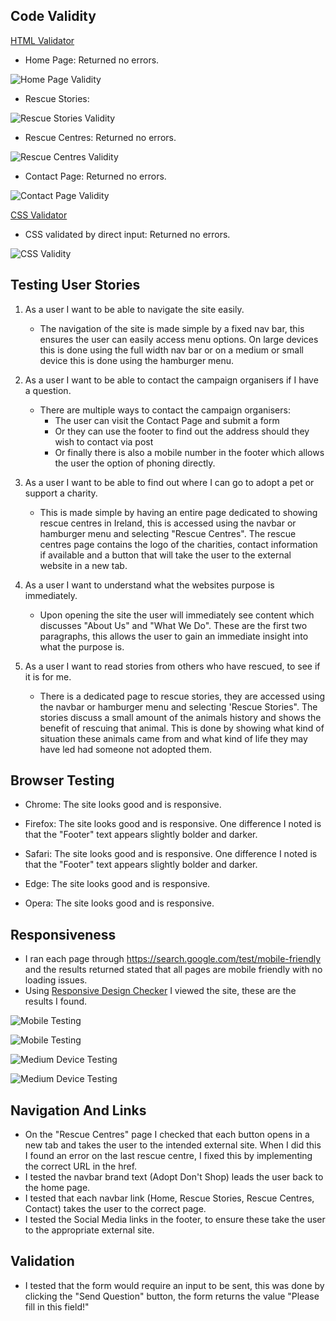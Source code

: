 ## Code Validity

[HTML Validator](https://validator.w3.org/)

* Home Page: Returned no errors.

![Home Page Validity](assets/images/homepage-validity.png)

* Rescue Stories:

![Rescue Stories Validity](assets/images/rescue-stories-validity.png)

* Rescue Centres: Returned no errors.

![Rescue Centres Validity](assets/images/rescue-centres-validity.png)

* Contact Page: Returned no errors.

![Contact Page Validity](assets/images/contact-validity.png)

[CSS Validator](https://jigsaw.w3.org/css-validator/#validate_by_input)

* CSS validated by direct input: Returned no errors.

![CSS Validity](assets/images/css-validator.png)

## Testing User Stories 

1. As a user I want to be able to navigate the site easily.

    * The navigation of the site is made simple by a fixed nav bar, this ensures the user can easily access menu options. On large devices this 
    is done using the full width nav bar or on a medium or small device this is done using the hamburger menu. 

2. As a user I want to be able to contact the campaign organisers if I have a question. 

    * There are multiple ways to contact the campaign organisers:
        - The user can visit the Contact Page and submit a form 
        - Or they can use the footer to find out the address should they wish to contact via post 
        - Or finally there is also a mobile number in the footer which allows the user the option of phoning directly.

3. As a user I want to be able to find out where I can go to adopt a pet or support a charity.
    
    * This is made simple by having an entire page dedicated to showing rescue centres in Ireland, this is accessed using the navbar or hamburger menu and 
    selecting "Rescue Centres".
    The rescue centres page contains the logo of the charities, contact information if available and a button that will take the user to the external website 
    in a new tab.

4. As a user I want to understand what the websites purpose is immediately. 

    * Upon opening the site the user will immediately see content which discusses "About Us" and "What We Do". These are the first two paragraphs,
    this allows the user to gain an immediate insight into what the purpose is.

5. As a user I want to read stories from others who have rescued, to see if it is for me.

    * There is a dedicated page to rescue stories, they are accessed using the navbar or hamburger menu and selecting 'Rescue Stories". 
    The stories discuss a small amount of the animals history and shows the benefit of rescuing that animal. This is done by showing what kind of 
    situation these animals came from and what kind of life they may have led had someone not adopted them. 

## Browser Testing 

* Chrome: The site looks good and is responsive.

* Firefox: The site looks good and is responsive. One difference I noted is that the "Footer" text appears slightly bolder and darker.

* Safari: The site looks good and is responsive. One difference I noted is that the "Footer" text appears slightly bolder and darker.

* Edge: The site looks good and is responsive. 

* Opera: The site looks good and is responsive. 

## Responsiveness 

* I ran each page through https://search.google.com/test/mobile-friendly and the results returned stated that all pages are mobile friendly with no loading issues.
* Using [Responsive Design Checker](https://www.responsivedesignchecker.com/) I viewed the site, these are the results I found. 

![Mobile Testing](assets/images/mobile-testing-1.png)

![Mobile Testing](assets/images/mobile-testing-2.png)

![Medium Device Testing](assets/images/med-device-1.png)

![Medium Device Testing](assets/images/med-device-2.png)

## Navigation And Links 

* On the "Rescue Centres" page I checked that each button opens in a new tab and takes the user to the intended external site. When I did this I found an error on the
last rescue centre, I fixed this by implementing the correct URL in the href.
* I tested the navbar brand text (Adopt Don't Shop) leads the user back to the home page.
* I tested that each navbar link (Home, Rescue Stories, Rescue Centres, Contact) takes the user to the correct page.
* I tested the Social Media links in the footer, to ensure these take the user to the appropriate external site.

## Validation 

* I tested that the form would require an input to be sent, this was done by clicking the "Send Question" button, the form returns the value
"Please fill in this field!"







